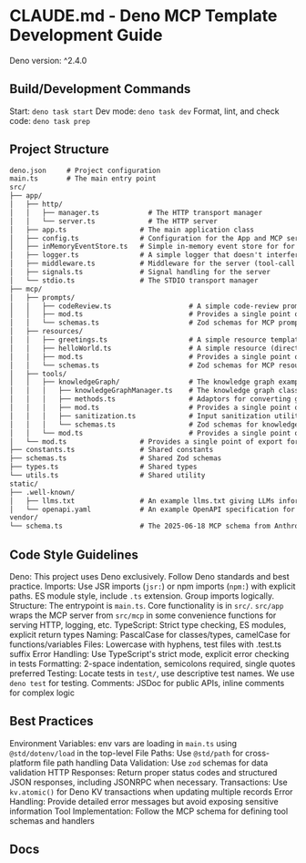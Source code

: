 # CLAUDE.md - Deno MCP Template Development Guide

Deno version: ^2.4.0

## Build/Development Commands

Start: `deno task start`
Dev mode: `deno task dev`
Format, lint, and check code: `deno task prep`

## Project Structure

```markdown
deno.json     # Project configuration
main.ts       # The main entry point
src/              
├── app/    
│   ├── http/
│   │   ├── manager.ts            # The HTTP transport manager
│   │   └── server.ts             # The HTTP server
│   ├── app.ts                  # The main application class
│   ├── config.ts               # Configuration for the App and MCP server
│   ├── inMemoryEventStore.ts   # Simple in-memory event store for for session resumability
│   ├── logger.ts               # A simple logger that doesn't interfere with stdout
│   ├── middleware.ts           # Middleware for the server (tool-call validation, etc.)
│   ├── signals.ts              # Signal handling for the server
│   └── stdio.ts                # The STDIO transport manager
├── mcp/ 
│   ├── prompts/                             
│   │   ├── codeReview.ts                   # A simple code-review prompt example
│   │   ├── mod.ts                          # Provides a single point of export for all the MCP prompts
│   │   └── schemas.ts                      # Zod schemas for MCP prompts
│   ├── resources/                             
│   │   ├── greetings.ts                    # A simple resource template (dynamic resource) example
│   │   ├── helloWorld.ts                   # A simple resource (direct resource) example
│   │   ├── mod.ts                          # Provides a single point of export for all the MCP resources
│   │   └── schemas.ts                      # Zod schemas for MCP resources
│   ├── tools/                             
│   │   ├── knowledgeGraph/                 # The knowledge graph example tool
│   │   │   ├── knowledgeGraphManager.ts    # The knowledge graph class
│   │   │   ├── methods.ts                  # Adaptors for converting graph function to MCP tool calls/results
│   │   │   ├── mod.ts                      # Provides a single point of export for the knowledge graph
│   │   │   ├── sanitization.ts             # Input sanitization utilities for knowledge graph data
│   │   │   └── schemas.ts                  # Zod schemas for knowledge graph tools
│   │   └── mod.ts                          # Provides a single point of export for all the MCP tools
│   └── mod.ts                  # Provides a single point of export for the MCP server and all the MCP internals
├── constants.ts                # Shared constants
├── schemas.ts                  # Shared Zod schemas
├── types.ts                    # Shared types
└── utils.ts                    # Shared utility
static/             
├── .well-known/    
│   ├── llms.txt                # An example llms.txt giving LLMs information about the server    
│   └── openapi.yaml            # An example OpenAPI specification for the server 
vendor/
└── schema.ts                   # The 2025-06-18 MCP schema from Anthropic
```

## Code Style Guidelines

Deno: This project uses Deno exclusively. Follow Deno standards and best practice.
Imports: Use JSR imports (`jsr:`) or npm imports (`npm:`) with explicit paths. ES module style, include `.ts` extension. Group imports logically.
Structure: The entrypoint is `main.ts`. Core functionality is in `src/`. `src/app` wraps the MCP server from `src/mcp` in some convenience functions for serving HTTP, logging, etc.
TypeScript: Strict type checking, ES modules, explicit return types
Naming: PascalCase for classes/types, camelCase for functions/variables
Files: Lowercase with hyphens, test files with .test.ts suffix
Error Handling: Use TypeScript's strict mode, explicit error checking in tests
Formatting: 2-space indentation, semicolons required, single quotes preferred
Testing: Locate tests in `test/`, use descriptive test names. We use `deno test` for testing.
Comments: JSDoc for public APIs, inline comments for complex logic

## Best Practices

Environment Variables: env vars are loading in `main.ts` using `@std/dotenv/load` in the top-level
File Paths: Use `@std/path` for cross-platform file path handling
Data Validation: Use `zod` schemas for data validation
HTTP Responses: Return proper status codes and structured JSON responses, including JSONRPC when necessary.
Transactions: Use `kv.atomic()` for Deno KV transactions when updating multiple records
Error Handling: Provide detailed error messages but avoid exposing sensitive information
Tool Implementation: Follow the MCP schema for defining tool schemas and handlers

## Docs
